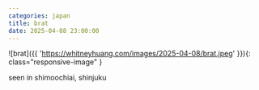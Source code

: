 ```yaml
---
categories: japan
title: brat
date: 2025-04-08 23:00:00
---
```


![brat]({{ 'https://whitneyhuang.com/images/2025-04-08/brat.jpeg' }}){: class="responsive-image" }

seen in shimoochiai, shinjuku